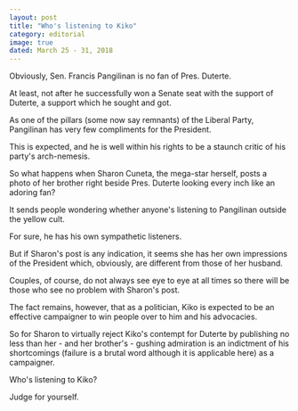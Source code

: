 ```yaml
---
layout: post
title: "Who's listening to Kiko"
category: editorial
image: true
dated: March 25 - 31, 2018
---
```


Obviously, Sen. Francis Pangilinan is no fan of Pres. Duterte.

At least, not after he successfully won a Senate seat with the support of Duterte, a support which he sought and got.

As one of the pillars (some now say remnants) of the Liberal Party, Pangilinan has very few compliments for the President.

This is expected, and he is well within his rights to be a staunch critic of his party's arch-nemesis.

So what happens when Sharon Cuneta, the mega-star herself, posts a photo of her brother right beside Pres. Duterte looking every inch like an adoring fan?

It sends people wondering whether anyone's listening to Pangilinan outside the yellow cult.

For sure, he has his own sympathetic listeners.

But if Sharon's post is any indication, it seems she has her own impressions of the President which, obviously, are different from those of her husband.

Couples, of course, do not always see eye to eye at all times so there will be those who see no problem with Sharon's post.

The fact remains, however, that as a politician, Kiko is expected to be an effective campaigner to win people over to him and his advocacies.

So for Sharon to virtually reject Kiko's contempt for Duterte by publishing no less than her - and her brother's - gushing admiration is an indictment of his shortcomings (failure is a brutal word although it is applicable here) as a campaigner.

Who's listening to Kiko?

Judge for yourself.